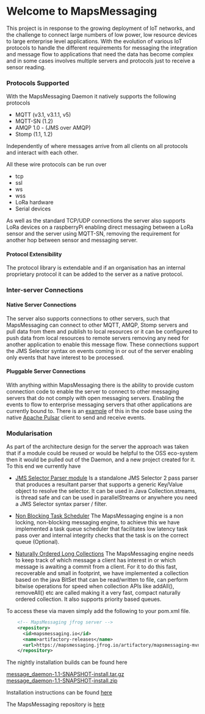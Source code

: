 # Welcome to MapsMessaging

This project is in response to the growing deployment of IoT networks, and the challenge to connect large numbers of low power, low resource devices to large enterprise level applications.
With the evolution of various IoT protocols to handle the different requirements for messaging the integration and message flow to applications that need the data has become complex and in some cases involves multiple servers and protocols just to receive a sensor reading.

### Protocols Supported

With the MapsMessaging Daemon it natively supports the following protocols 

* MQTT (v3.1, v3.1.1, v5)
* MQTT-SN (1.2)
* AMQP 1.0 - (JMS over AMQP)
* Stomp (1.1, 1.2)

Independently of where messages arrive from all clients on all protocols and interact with each other.  

All these wire protocols can be run over 

  * tcp
  * ssl
  * ws
  * wss 
  * LoRa hardware  
  * Serial devices

As well as the standard TCP/UDP connections the server also supports LoRa devices on a raspberryPi enabling direct messaging between a LoRa sensor and the server using MQTT-SN, removing the requirement for another hop between sensor and messaging server.

#### Protocol Extensibility
The protocol library is extendable and if an organisation has an internal proprietary protocol it can be added to the server as a native protocol.

### Inter-server Connections

#### Native Server Connections
The server also supports connections to other servers, such that MapsMessaging can connect to other MQTT, AMQP, Stomp servers and pull data from them and publish to local resources or it can be configured to push data from local resources to remote servers removing any need for another application to enable this message flow.
These connections support the JMS Selector syntax on events coming in or out of the server enabling only events that have interest to be processed.

#### Pluggable Server Connections
With anything within MapsMessaging there is the ability to provide custom connection code to enable the server to connect to other messaging servers that do not comply with open messaging servers. Enabling the events to flow to enterprise messaging servers that other applications are currently bound to. There is an [example](https://github.com/Maps-Messaging/mapsmessaging_server/tree/main/src/examples/java/io/mapsmessaging/network/protocol/impl/apache_pulsar) of this in the code base using the native [Apache Pulsar](https://pulsar.apache.org/) client to send and receive events.   


### Modularisation

As part of the architecture design for the server the approach was taken that if a module could be reused or would be helpful to the OSS eco-system then it would be pulled out of the Daemon, and a new project created for it. To this end we currently have

* [JMS Selector Parser module](https://github.com/Maps-Messaging/jms_selector_parser) 
  Is a standalone JMS Selector 2 pass parser that produces a resultant parser that supports a generic Key/Value object to resolve the selector. It can be used in Java Collection.streams, is thread safe and can be used in parallelStreams or anywhere you need a JMS Selector syntax parser / filter.

* [Non Blocking Task Scheduler](https://github.com/Maps-Messaging/non_block_task_scheduler) 
  The MapsMessaging engine is a non locking, non-blocking messaging engine, to achieve this we have implemented a task queue scheduler that facilitates low latency task pass over and internal integrity checks that the task is on the correct queue (Optional).
  
* [Naturally Ordered Long Collections](https://github.com/Maps-Messaging/naturally_ordered_long_collections) 
  The MapsMessaging engine needs to keep track of which message a client has interest in or which message is awaiting a commit from a client. For it to do this fast, recoverable and small in footprint, we have implemented a collection based on the java BitSet that can be read/written to file, can perform bitwise operations for speed when collection APIs like addAll(), removeAll() etc are called making it a very fast, compact naturally ordered collection. It also supports priority based queues.

To access these via maven simply add the following to your pom.xml file.
```xml
    <!-- MapsMessaging jfrog server --> 
    <repository>
      <id>mapsmessaging.io</id>
      <name>artifactory-releases</name>
      <url>https://mapsmessaging.jfrog.io/artifactory/mapsmessaging-mvn-prod</url>
    </repository>
```

The nightly installation builds can be found here

[message_daemon-1.1-SNAPSHOT-install.tar.gz](https://mapsmessaging.jfrog.io/artifactory/mapsmessaging-images-prod/message_daemon-1.1-SNAPSHOT-install.tar.gz) \
[message_daemon-1.1-SNAPSHOT-install.zip](https://mapsmessaging.jfrog.io/artifactory/mapsmessaging-images-prod/message_daemon-1.1-SNAPSHOT-install.zip)


Installation instructions can be found [here](index.md)

The MapsMessaging repository is [here](https://mapsmessaging.jfrog.io/)



